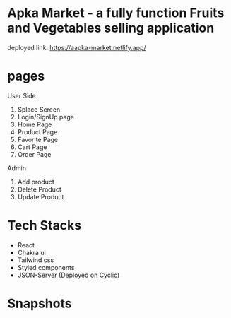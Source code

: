 # Apka Market - a fully function Fruits and Vegetables selling application
deployed link: https://aapka-market.netlify.app/


# pages

User Side


1. Splace Screen
2. Login/SignUp page
3. Home Page
4. Product Page
5. Favorite Page
6. Cart Page
7. Order Page



Admin

1. Add product
2. Delete Product 
3. Update Product

# Tech Stacks
 - React
 - Chakra ui
 - Tailwind css
 - Styled components
 - JSON-Server (Deployed on Cyclic)

# Snapshots

  
